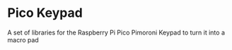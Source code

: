 # Pico Keypad

A set of libraries for the Raspberry Pi Pico Pimoroni Keypad to turn it into a macro pad

